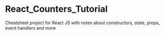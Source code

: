 # React_Counters_Tutorial
Cheatsheet project for React JS with notes about constructors, state, props, event handlers and more

